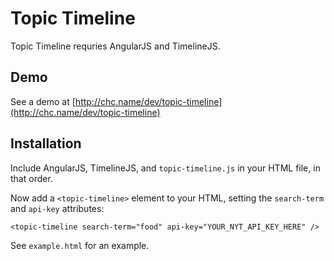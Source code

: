 # Topic Timeline

Topic Timeline requries AngularJS and TimelineJS.

## Demo

See a demo at 
[http://chc.name/dev/topic-timeline](http://chc.name/dev/topic-timeline)

## Installation

Include AngularJS, TimelineJS, and `topic-timeline.js` in your HTML file,
in that order. 

Now add a `<topic-timeline>` element to your HTML, setting the `search-term` and
`api-key` attributes:

    <topic-timeline search-term="food" api-key="YOUR_NYT_API_KEY_HERE" />

See `example.html` for an example.
